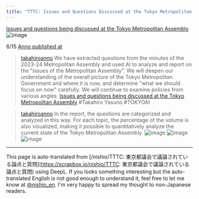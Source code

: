 ```yaml
---
title: "TTTC: Issues and Questions Discussed at the Tokyo Metropolitan Assembly"
---
```


[Issues and questions being discussed at the Tokyo Metropolitan Assembly](https://takahiroanno2024.github.io/tokyo-metropolitan-assembly-analysis-20240615/)
![image](https://gyazo.com/86e6c4179444b2a440dbfedaa0cf80a9/thumb/1000)

6/15 [Anno published at](https://x.com/takahiroanno/status/1801856440145219827)

> [takahiroanno](https://x.com/takahiroanno/status/1801856440145219827) We have extracted questions from the minutes of the 2023-24 Metropolitan Assembly and used AI to analyze and report on the "issues of the Metropolitan Assembly". We will deepen our understanding of the overall picture of the Tokyo Metropolitan Government and where it is now, and determine "what we should focus on now" carefully.
>  We will continue to examine policies from various angles.
>  [Issues and questions being discussed at the Tokyo Metropolitan Assembly](https://takahiroanno2024.github.io/tokyo-metropolitan-assembly-analysis-20240615/)
>  #Takahiro Yasuno #TOKYOAI

> [takahiroanno](https://x.com/takahiroanno/status/1801865701898260818) In the report, the questions are categorized and analyzed in this way. For each topic, the percentage of the volume is also visualized, making it possible to quantitatively analyze the current state of the Tokyo Metropolitan Assembly.
>  ![image](https://pbs.twimg.com/media/GQGDRgFbEAMWS6W?format=jpg&name=small#.png)
>   ![image](https://pbs.twimg.com/media/GQGDSe4bEAIubrC?format=jpg&name=small#.png)
>   ![image](https://pbs.twimg.com/media/GQGDTgAbEAAzYEX?format=jpg&name=small#.png)

---
This page is auto-translated from [/nishio/TTTC: 東京都議会で議論されている論点と質問](https://scrapbox.io/nishio/TTTC: 東京都議会で議論されている論点と質問) using DeepL. If you looks something interesting but the auto-translated English is not good enough to understand it, feel free to let me know at [@nishio_en](https://twitter.com/nishio_en). I'm very happy to spread my thought to non-Japanese readers.
